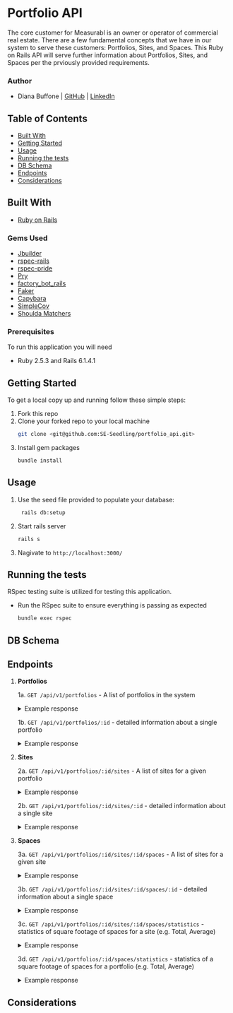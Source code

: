 # Portfolio API
The core customer for Measurabl is an owner or operator of commercial real estate. There are a few fundamental concepts that we have in our system to serve these customers: Portfolios, Sites, and Spaces.
This Ruby on Rails API will serve further information about Portfolios, Sites, and Spaces per the prviously provided requirements.

### Author
- Diana Buffone | [GitHub](https://github.com/Diana20920) |
  [LinkedIn](https://www.linkedin.com/in/dianabuffone/)

## Table of Contents
  - [Built With](#built-with)
  - [Getting Started](#getting-started)
  - [Usage](#usage)
  - [Running the tests](#running-the-tests)
  - [DB Schema](#db-schema)
  - [Endpoints](#endpoints)
  - [Considerations](#considerations)

## Built With

* [Ruby on Rails](https://rubyonrails.org)

### Gems Used
  - [Jbuilder](https://github.com/rails/jbuilder)
  - [rspec-rails](https://github.com/rspec/rspec-rails)
  - [rspec-pride](https://github.com/ferrous26/rspec-pride)
  - [Pry](https://pry.github.io/)
  - [factory_bot_rails](https://github.com/thoughtbot/factory_bot_rails)
  - [Faker](https://github.com/faker-ruby/faker)
  - [Capybara](https://github.com/teamcapybara/capybara)
  - [SimpleCov](https://github.com/simplecov-ruby/simplecov)
  - [Shoulda Matchers](https://github.com/thoughtbot/shoulda-matchers)
<!-- - [Faraday](https://github.com/lostisland/faraday)
- [Bcrypt](https://github.com/bcrypt-ruby/bcrypt-ruby)
- [Figaro](https://github.com/laserlemon/figaro)
- [Travis](https://github.com/travis-ci/travis.rb)
- [Rubocop](https://github.com/rubocop/rubocop)
- [Webmock](https://github.com/bblimke/webmock)
- [VCR](https://github.com/vcr/vcr) -->

### Prerequisites

To run this application you will need
* Ruby 2.5.3 and Rails 6.1.4.1

## Getting Started

To get a local copy up and running follow these simple steps:
1. Fork this repo
2. Clone your forked repo to your local machine
   ```sh
   git clone <git@github.com:SE-Seedling/portfolio_api.git>
   ```
3. Install gem packages
   ```sh
   bundle install
   ```

## Usage
   1. Use the seed file provided to populate your database:
       ```sh
        rails db:setup
       ```
   2. Start rails server
       ```sh
       rails s
       ```
   3. Nagivate to `http://localhost:3000/`

## Running the tests
RSpec testing suite is utilized for testing this application.
- Run the RSpec suite to ensure everything is passing as expected
  ```sh
  bundle exec rspec
  ```

## DB Schema


## Endpoints
1. **Portfolios**

    1a. `GET /api/v1/portfolios` - A list of portfolios in the system

    <details>
    <summary>Example response </summary>

    ```json

    ```
    </details>

    1b. `GET /api/v1/portfolios/:id` - detailed information about a single portfolio

    <details>
    <summary>Example response </summary>

    ```json

    ```
    </details>

2. **Sites**

    2a. `GET /api/v1/portfolios/:id/sites` - A list of sites for a given portfolio

    <details>
    <summary>Example response </summary>

    ```json

    ```
    </details>

    2b. `GET /api/v1/portfolios/:id/sites/:id` - detailed information about a single site

    <details>
    <summary>Example response </summary>

    ```json

    ```
    </details>

3. **Spaces**

    3a. `GET /api/v1/portfolios/:id/sites/:id/spaces` - A list of sites for a given site

    <details>
    <summary>Example response </summary>

    ```json

    ```
    </details>

    3b. `GET /api/v1/portfolios/:id/sites/:id/spaces/:id` - detailed information about a single space

    <details>
    <summary>Example response </summary>

    ```json

    ```
    </details>

    3c. `GET /api/v1/portfolios/:id/sites/:id/spaces/statistics` - statistics of square footage of spaces for a site (e.g. Total, Average)

    <details>
    <summary>Example response </summary>

    ```json

    ```
    </details>

    3d. `GET /api/v1/portfolios/:id/spaces/statistics` - statistics of a square footage of spaces for a portfolio (e.g. Total, Average)

    <details>
    <summary>Example response </summary>

    ```json

    ```
    </details>

## Considerations
